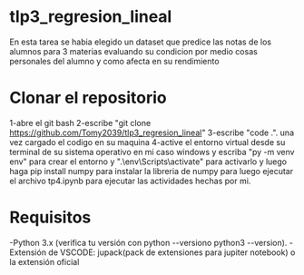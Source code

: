 # tlp3_regresion_lineal
En esta tarea se habia elegido un dataset que predice las notas de los alumnos para 3 materias evaluando su condicion por medio cosas personales del alumno y como afecta en su rendimiento

# Clonar el repositorio
1-abre el git bash 
2-escribe "git clone https://github.com/Tomy2039/tlp3_regresion_lineal" 
3-escribe "code .". una vez cargado el codigo en su maquina 
4-active el entorno virtual desde su terminal de su sistema operativo en mi caso windows y escriba "py -m venv env" para crear el entorno y ".\env\Scripts\activate" para activarlo y luego haga pip install numpy para instalar la libreria de numpy para luego ejecutar el archivo tp4.ipynb para ejecutar las actividades hechas por mi.

# Requisitos
-Python 3.x (verifica tu versión con python --versiono python3 --version). 
-Extensión de VSCODE: jupack(pack de extensiones para jupiter notebook) o la extensión oficial